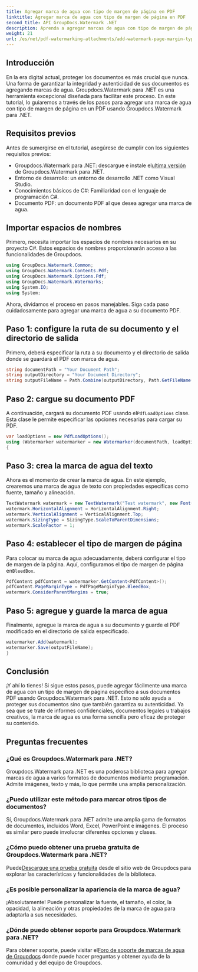 ```yaml
---
title: Agregar marca de agua con tipo de margen de página en PDF
linktitle: Agregar marca de agua con tipo de margen de página en PDF
second_title: API GroupDocs.Watermark .NET
description: Aprenda a agregar marcas de agua con tipo de margen de página en PDF usando Groupdocs para .NET. Asegure sus documentos sin esfuerzo.
weight: 21
url: /es/net/pdf-watermarking-attachments/add-watermark-page-margin-type-pdf/
---
```

## Introducción
En la era digital actual, proteger los documentos es más crucial que nunca. Una forma de garantizar la integridad y autenticidad de sus documentos es agregando marcas de agua. Groupdocs.Watermark para .NET es una herramienta excepcional diseñada para facilitar este proceso. En este tutorial, lo guiaremos a través de los pasos para agregar una marca de agua con tipo de margen de página en un PDF usando Groupdocs.Watermark para .NET.
## Requisitos previos
Antes de sumergirse en el tutorial, asegúrese de cumplir con los siguientes requisitos previos:
-  Groupdocs.Watermark para .NET: descargue e instale el[ultima versión](https://releases.groupdocs.com/Watermark/net/) de Groupdocs.Watermark para .NET.
- Entorno de desarrollo: un entorno de desarrollo .NET como Visual Studio.
- Conocimientos básicos de C#: Familiaridad con el lenguaje de programación C#.
- Documento PDF: un documento PDF al que desea agregar una marca de agua.
## Importar espacios de nombres
Primero, necesita importar los espacios de nombres necesarios en su proyecto C#. Estos espacios de nombres proporcionarán acceso a las funcionalidades de Groupdocs.
```csharp
using GroupDocs.Watermark.Common;
using GroupDocs.Watermark.Contents.Pdf;
using GroupDocs.Watermark.Options.Pdf;
using GroupDocs.Watermark.Watermarks;
using System.IO;
using System;
```
Ahora, dividamos el proceso en pasos manejables. Siga cada paso cuidadosamente para agregar una marca de agua a su documento PDF.
## Paso 1: configure la ruta de su documento y el directorio de salida
Primero, deberá especificar la ruta a su documento y el directorio de salida donde se guardará el PDF con marca de agua.
```csharp
string documentPath = "Your Document Path";
string outputDirectory = "Your Document Directory";
string outputFileName = Path.Combine(outputDirectory, Path.GetFileName(documentPath));
```
## Paso 2: cargue su documento PDF
 A continuación, cargará su documento PDF usando el`PdfLoadOptions` clase. Esta clase le permite especificar las opciones necesarias para cargar su PDF.
```csharp
var loadOptions = new PdfLoadOptions();
using (Watermarker watermarker = new Watermarker(documentPath, loadOptions))
{
```
## Paso 3: crea la marca de agua del texto
Ahora es el momento de crear la marca de agua. En este ejemplo, crearemos una marca de agua de texto con propiedades específicas como fuente, tamaño y alineación.
```csharp
TextWatermark watermark = new TextWatermark("Test watermark", new Font("Arial", 42));
watermark.HorizontalAlignment = HorizontalAlignment.Right;
watermark.VerticalAlignment = VerticalAlignment.Top;
watermark.SizingType = SizingType.ScaleToParentDimensions;
watermark.ScaleFactor = 1;
```
## Paso 4: establecer el tipo de margen de página
 Para colocar su marca de agua adecuadamente, deberá configurar el tipo de margen de la página. Aquí, configuramos el tipo de margen de página en`BleedBox`.
```csharp
PdfContent pdfContent = watermarker.GetContent<PdfContent>();
pdfContent.PageMarginType = PdfPageMarginType.BleedBox;
watermark.ConsiderParentMargins = true;
```
## Paso 5: agregue y guarde la marca de agua
Finalmente, agregue la marca de agua a su documento y guarde el PDF modificado en el directorio de salida especificado.
```csharp
watermarker.Add(watermark);
watermarker.Save(outputFileName);
}
```
## Conclusión
¡Y ahí lo tienes! Si sigue estos pasos, puede agregar fácilmente una marca de agua con un tipo de margen de página específico a sus documentos PDF usando Groupdocs.Watermark para .NET. Esto no sólo ayuda a proteger sus documentos sino que también garantiza su autenticidad. Ya sea que se trate de informes confidenciales, documentos legales u trabajos creativos, la marca de agua es una forma sencilla pero eficaz de proteger su contenido.
## Preguntas frecuentes
### ¿Qué es Groupdocs.Watermark para .NET?
Groupdocs.Watermark para .NET es una poderosa biblioteca para agregar marcas de agua a varios formatos de documentos mediante programación. Admite imágenes, texto y más, lo que permite una amplia personalización.
### ¿Puedo utilizar este método para marcar otros tipos de documentos?
Sí, Groupdocs.Watermark para .NET admite una amplia gama de formatos de documentos, incluidos Word, Excel, PowerPoint e imágenes. El proceso es similar pero puede involucrar diferentes opciones y clases.
### ¿Cómo puedo obtener una prueba gratuita de Groupdocs.Watermark para .NET?
 Puede[Descargue una prueba gratuita](https://releases.groupdocs.com/) desde el sitio web de Groupdocs para explorar las características y funcionalidades de la biblioteca.
### ¿Es posible personalizar la apariencia de la marca de agua?
¡Absolutamente! Puede personalizar la fuente, el tamaño, el color, la opacidad, la alineación y otras propiedades de la marca de agua para adaptarla a sus necesidades.
### ¿Dónde puedo obtener soporte para Groupdocs.Watermark para .NET?
 Para obtener soporte, puede visitar el[Foro de soporte de marcas de agua de Groupdocs](https://forum.groupdocs.com/c/watermark/19) donde puede hacer preguntas y obtener ayuda de la comunidad y del equipo de Groupdocs.